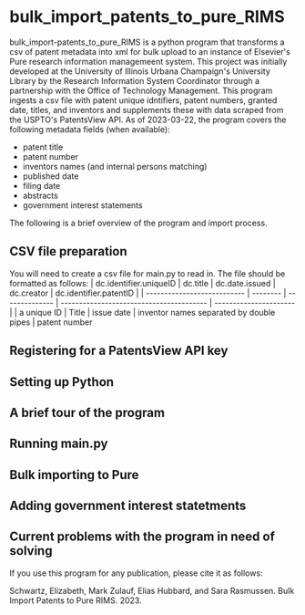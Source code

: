 # bulk_import_patents_to_pure_RIMS

bulk_import-patents_to_pure_RIMS is a python program that transforms a csv of patent metadata into xml for bulk upload to an instance of Elsevier's Pure research information managemeent system. This project was initially developed at the University of Illinois Urbana Champaign's University Library by the Research Information System Coordinator through a partnership with the Office of Technology Management. This program ingests a csv file with patent unique idntifiers, patent numbers, granted date, titles, and inventors and supplements these with data scraped from the USPTO's PatentsView API. As of 2023-03-22, the program covers the following metadata fields (when available):

- patent title
- patent number
- inventors names (and internal persons matching)
- published date
- filing date
- abstracts
- government interest statements

The following is a brief overview of the program and import process.

## CSV file preparation 

You will need to create a csv file for main.py to read in. The file should be formatted as follows: 
| dc.identifier.uniqueID      | dc.title | dc.date.issued | dc.creator                               | dc.identifier.patentID |
| --------------------------- | -------- | -------------- | ---------------------------------------- | ---------------------- |
| a unique ID                 | Title    | issue date     | inventor names separated by double pipes |  patent number


## Registering for a PatentsView API key

## Setting up Python

## A brief tour of the program

## Running main.py

## Bulk importing to Pure

## Adding government interest statetments

## Current problems with the program in need of solving

If you use this program for any publication, please cite it as follows: 

Schwartz, Elizabeth, Mark Zulauf, Elias Hubbard, and Sara Rasmussen. Bulk Import Patents to Pure RIMS. 2023. 

